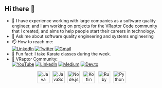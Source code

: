 ## Hi there 👋

- 🔭 I have experience working with large companies as a software quality engineer, and I am working on projects for the VRaptor Code community that I created, and aims to help people start their careers in technology.
- 💬 Ask me about software quality engineering and systems engineering    
- 📫 How to reach me:  
[![LinkedIn](https://img.shields.io/badge/LinkedIn-0077B5?style=for-the-badge&logo=linkedin&logoColor=white)](https://www.linkedin.com/in/douglasmartinssantos/)
[![Twitter](https://img.shields.io/badge/Twitter-1DA1F2?style=for-the-badge&logo=twitter&logoColor=white)](https://x.com/douglinki)
[![Gmail](https://img.shields.io/badge/Gmail-D14836?style=for-the-badge&logo=gmail&logoColor=white)](mailto:douglasmartinssantos7@gmail.com)
- 🥋  Fun fact: I take Karate classes during the week.    
- 🦖 VRaptor Community:  
[![YouTube](https://img.shields.io/badge/YouTube-FF0000?style=for-the-badge&logo=youtube&logoColor=white)](https://www.youtube.com/@VRaptorCode)
[![LinkedIn](https://img.shields.io/badge/LinkedIn-0077B5?style=for-the-badge&logo=linkedin&logoColor=white)](https://www.linkedin.com/company/v-raptor-code/?viewAsMember=true)
[![Medium](https://img.shields.io/badge/Medium-12100E?style=for-the-badge&logo=medium&logoColor=white)](https://vraptorcode.medium.com/)
[![Dev.to](https://img.shields.io/badge/dev.to-0A0A0A?style=for-the-badge&logo=devdotto&logoColor=white)](https://dev.to/douglasmartins7)
<div style="display: flex; justify-content: center; align-items: center; gap: 10px; text-align: center;">
    <div style="display: flex; justify-content: center; align-items: center; gap: 10px;">
        <img src="https://cdn.jsdelivr.net/gh/devicons/devicon/icons/java/java-original.svg" width="40" height="40" alt="Java" />
        <img src="https://cdn.jsdelivr.net/gh/devicons/devicon/icons/javascript/javascript-original.svg" width="40" height="40" alt="JavaScript" />
        <img src="https://cdn.jsdelivr.net/gh/devicons/devicon/icons/nodejs/nodejs-original.svg" width="40" height="40" alt="Node.js" />
        <img src="https://cdn.jsdelivr.net/gh/devicons/devicon/icons/kotlin/kotlin-original.svg" width="40" height="40" alt="Kotlin" />
        <img src="https://cdn.jsdelivr.net/gh/devicons/devicon/icons/ruby/ruby-original.svg" width="40" height="40" alt="Ruby" />
        <img src="https://cdn.jsdelivr.net/gh/devicons/devicon/icons/python/python-original.svg" width="40" height="40" alt="Python" />
    </div>
</div>
